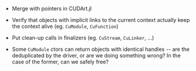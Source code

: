 * Merge with pointers in CUDArt.jl

* Verify that objects with implicit links to the current context actually keep the context
  alive (eg. `CuModule`, `CuFunction`)

* Put clean-up calls in finalizers (eg. `CuStream`, `CuLinker`, ...)

* Some `CuModule` ctors can return objects with identical handles -- are the deduplicated by
  the driver, or are we doing something wrong? In the case of the former, can we safely free?
